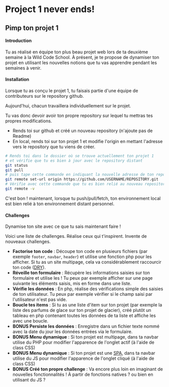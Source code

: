 # Project 1 never ends!

## Pimp ton projet 1  

#### Introduction

Tu as réalisé en équipe ton plus beau projet web lors de ta deuxième semaine à la Wild Code School.
À présent, je te propose de dynamiser ton projet en utilisant les nouvelles notions que tu vas apprendre pendant les semaines à venir.


#### Installation

Lorsque tu as conçu le projet 1, tu faisais partie d'une équipe de contributeurs sur le repository github.

Aujourd'hui, chacun travaillera individuellement sur le projet. 

Tu vas donc devoir avoir ton propre repository sur lequel tu mettras tes propres modifications. 

* Rends toi sur github et créé un nouveau repository (n'ajoute pas de Readme)
* En local, rends toi sur ton projet 1 et modifie l'origin en mettant l'adresse vers le repository que tu viens de créer.

```bash
# Rends toi dans le dossier où se trouve actuellement ton projet 1 
# et vérifie que tu es bien à jour avec le repository distant 
git status
git pull
# puis tape cette commande en indiquant la nouvelle adresse de ton repository :
git remote set-url origin https://github.com/USERNAME/REPOSITORY.git
# Vérifie avec cette commande que tu es bien relié au nouveau repository :
git remote -v
```

C'est bon ! maintenant, lorsque tu push/pull/fetch, ton environnement local est bien relié à ton environnement distant personnel. 



#### Challenges

Dynamise ton site avec ce que tu sais maintenant faire !

Voici une liste de challenges. Réalise ceux qui t'inspirent. Invente de nouveaux challenges.

* **Factorise ton code** : Découpe ton code en plusieurs fichiers (par exemple `footer`, `navbar`, `header`) et utilise une fonction php pour les afficher. Si tu as un site multipage, cela va considérablement raccourcir ton code ([DRY](https://fr.wikipedia.org/wiki/Ne_vous_r%C3%A9p%C3%A9tez_pas "Don't Reapeat Yourself")).
* **Réveille ton formulaire** : Récupère les informations saisies sur ton formulaire et utilise les ! Tu peux par exemple afficher sur une page suivante les éléments saisis, mis en forme dans une liste.
* **Vérifie les données** : En php, réalise des vérifications simple des saisies de ton utilisateur. Tu peux par exemple vérifier si le champ saisi par l'utilisateur n'est pas vide.
* **Boucle tes items** : Si tu as une liste d'item sur ton projet (par exemple la liste des parfums de glace sur ton projet de glacier), créé plutôt un tableau en php contenant toutes les données de ta liste et affiche les avec une boucle.
* **BONUS Persiste les données** : Enregistre dans un fichier texte nommé avec la date du jour les données entrées via le formulaire.
* **BONUS Menu dynamique** : Si ton projet est multipage, dans ta navbar utilise du PHP pour modifier l'apparence de l'onglet actif (à l'aide de class CSS)
* **BONUS Menu dynamique** : Si ton projet est une [SPA](https://fr.wikipedia.org/wiki/Application_web_monopage "Single Page Application"), dans ta navbar utilise du JS pour modifier l'apparence de l'onglet cliqué (à l'aide de class CSS)
* **BONUS Créé ton propre challenge** : Va encore plus loin en imaginant de nouvelles fonctionnalités ! À partir de fonctions natives ? ou bien en utilisant du JS ? 


